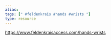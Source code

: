```yaml
---
alias: 
tags: [" #feldenkrais #hands #wrists "]
type: resource
---
```


https://www.feldenkraisaccess.com/hands-wrists